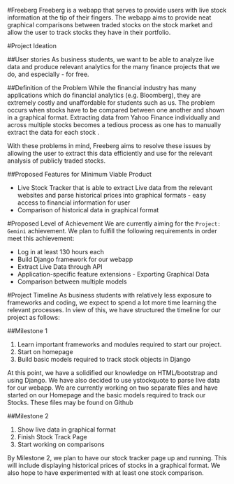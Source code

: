 #Freeberg
Freeberg is a webapp that serves to provide users with live stock information at the tip of their fingers. The webapp aims to provide neat graphical comparisons between traded stocks on the stock market and allow the user to track stocks they have in their portfolio.


#Project Ideation 

##User stories
As business students, we want to be able to analyze live data and produce relevant analytics for the many finance projects that we do, and especially - for free.

##Definition of the Problem
While the financial industry has many applications which do financial analytics (e.g. Bloomberg), they are extremely costly and unaffordable for students such as us. The problem occurs when stocks have to be compared between one another and shown in a graphical format. Extracting data from Yahoo Finance individually and across multiple stocks becomes a tedious process as one has to manually extract the data for each stock . 

With these problems in mind, Freeberg aims to resolve these issues by allowing the user to extract this data efficiently and use for the relevant analysis of publicly traded stocks.

##Proposed Features for Minimum Viable Product
* Live Stock Tracker that is able to extract Live data from the relevant websites and parse historical prices into graphical formats - easy access to financial information for user
* Comparison of historical data in graphical format

#Proposed Level of Achievement
We are currently aiming for the `Project: Gemini` achievement. We plan to fulfill the following requirements in order meet this achievement:

* Log in at least 130 hours each
* Build Django framework for our webapp
* Extract Live Data through API
* Application-specific feature extensions - Exporting Graphical Data
* Comparison between multiple models

#Project Timeline
As business students with relatively less exposure to frameworks and coding, we expect to spend a lot more time learning the relevant processes. In view of this, we have structured the timeline for our project as follows:

##Milestone 1
1. Learn important frameworks and modules required to start our project. 
2. Start on homepage 
3. Build basic models required to track stock objects in Django

At this point, we have a solidified our knowledge on HTML/bootstrap and using Django. We have also decided to use ystockquote to parse live data for our webapp. We are currently working on two separate files and have started on our Homepage and the basic models required to track our Stocks. These files may be found on Github 

##Milestone 2
1. Show live data in graphical format
2. Finish Stock Track Page
3. Start working on comparisons

By Milestone 2, we plan to have our stock tracker page up and running. This will include displaying historical prices of stocks in a graphical format. We also hope to have experimented with at least one stock comparison. 
